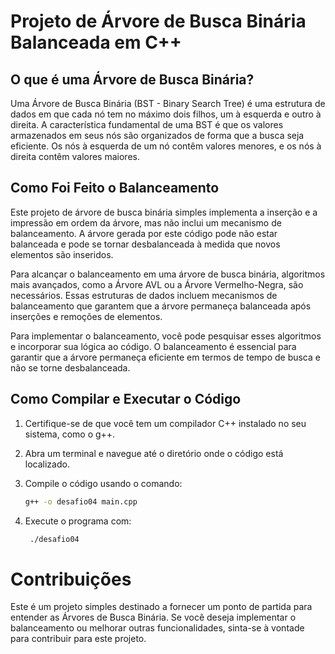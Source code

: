 # Projeto de Árvore de Busca Binária Balanceada em C++

## O que é uma Árvore de Busca Binária?

Uma Árvore de Busca Binária (BST - Binary Search Tree) é uma estrutura de dados em que cada nó tem no máximo dois filhos, um à esquerda e outro à direita. A característica fundamental de uma BST é que os valores armazenados em seus nós são organizados de forma que a busca seja eficiente. Os nós à esquerda de um nó contêm valores menores, e os nós à direita contêm valores maiores.

## Como Foi Feito o Balanceamento

Este projeto de árvore de busca binária simples implementa a inserção e a impressão em ordem da árvore, mas não inclui um mecanismo de balanceamento. A árvore gerada por este código pode não estar balanceada e pode se tornar desbalanceada à medida que novos elementos são inseridos.

Para alcançar o balanceamento em uma árvore de busca binária, algoritmos mais avançados, como a Árvore AVL ou a Árvore Vermelho-Negra, são necessários. Essas estruturas de dados incluem mecanismos de balanceamento que garantem que a árvore permaneça balanceada após inserções e remoções de elementos.

Para implementar o balanceamento, você pode pesquisar esses algoritmos e incorporar sua lógica ao código. O balanceamento é essencial para garantir que a árvore permaneça eficiente em termos de tempo de busca e não se torne desbalanceada.

## Como Compilar e Executar o Código

1. Certifique-se de que você tem um compilador C++ instalado no seu sistema, como o g++.

2. Abra um terminal e navegue até o diretório onde o código está localizado.

3. Compile o código usando o comando:

   ```bash
   g++ -o desafio04 main.cpp

4. Execute o programa com:

   ```bash
    ./desafio04

# Contribuições
Este é um projeto simples destinado a fornecer um ponto de partida para entender as Árvores de Busca Binária. Se você deseja implementar o balanceamento ou melhorar outras funcionalidades, sinta-se à vontade para contribuir para este projeto.